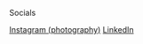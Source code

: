 Socials

[Instagram (photography)](https://www.instagram.com/oliemanq456/)
[LinkedIn](https://www.linkedin.com/in/oliver-heisel-683671239/)
